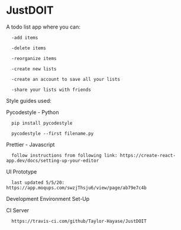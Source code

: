 # JustDOIT

A todo list app where you can:

      -add items

      -delete items

      -reorganize items

      -create new lists
      
      -create an account to save all your lists

      -share your lists with friends


Style guides used:

Pycodestyle - Python

      pip install pycodestyle
  
      pycodestyle --first filename.py
  
  
Prettier - Javascript

      follow instructions from following link: https://create-react-app.dev/docs/setting-up-your-editor
      
UI Prototype

      last updated 5/5/20: https://app.moqups.com/swzjThsju6/view/page/ab79e7c4b
      
Development Environment Set-Up


CI Server

      https://travis-ci.com/github/Taylor-Hayase/JustDOIT
      
